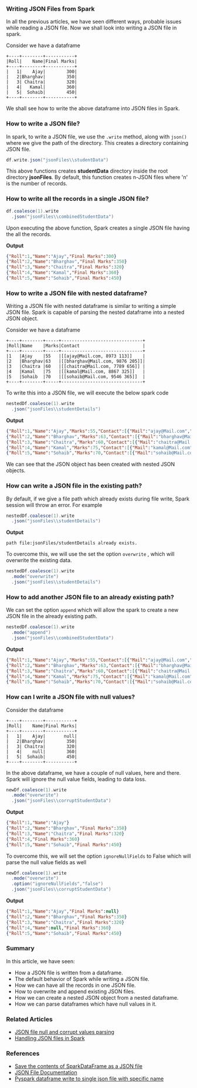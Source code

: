 ### Writing JSON Files from Spark

In all the previous articles, we have seen different ways, probable issues while reading a JSON file. 
Now we shall look into writing a JSON file in spark.

Consider we have a dataframe
```text
+----+--------+-----------+
|Roll|    Name|Final Marks|
+----+--------+-----------+
|   1|    Ajay|        300|
|   2|Bharghav|        350|
|   3| Chaitra|        320|
|   4|   Kamal|        360|
|   5|  Sohaib|        450|
+----+--------+-----------+
```
We shall see how to write the above dataframe into JSON files in Spark.

### How to write a JSON file?
In spark, to write a JSON file, we use the `.write` method, along with `json()` where we give the path of the directory. This creates a directory containing JSON file.
```scala
df.write.json("jsonFiles\\studentData")
```
This above functions creates **studentData** directory inside the root directory **jsonFiles**. By default, this function creates n-JSON files where 'n' is the number of records.

### How to write all the records in a single JSON file?
```scala
df.coalesce(1).write
  .json("jsonFiles\\combinedStudentData")
```
Upon executing the above function, Spark creates a single JSON file having the all the records.

**Output**
```json
{"Roll":1,"Name":"Ajay","Final Marks":300}
{"Roll":2,"Name":"Bharghav","Final Marks":350}
{"Roll":3,"Name":"Chaitra","Final Marks":320}
{"Roll":4,"Name":"Kamal","Final Marks":360}
{"Roll":5,"Name":"Sohaib","Final Marks":450}
```

### How to write a JSON file with nested dataframe?
Writing a JSON file with nested dataframe is similar to writing a simple JSON file. Spark is capable of parsing the nested dataframe into a nested JSON object.

Consider we have a dataframe 
```text
+----+--------+-----+-------------------------------+
|Roll|Name    |Marks|Contact                        |
+----+--------+-----+-------------------------------+
|1   |Ajay    |55   |[[ajay@Mail.com, 8973 113]]    |
|2   |Bharghav|63   |[[bharghav@Mail.com, 9876 205]]|
|3   |Chaitra |60   |[[chaitra@Mail.com, 7789 656]] |
|4   |Kamal   |75   |[[kamal@Mail.com, 8867 325]]   |
|5   |Sohaib  |70   |[[sohaib@Mail.com, 9546 365]]  |
+----+--------+-----+-------------------------------+
```
To write this into a JSON file, we will execute the below spark code
```scala
nestedDf.coalesce(1).write
  .json("jsonFiles\\studentDetails")
```
**Output**
```json
{"Roll":1,"Name":"Ajay","Marks":55,"Contact":[{"Mail":"ajay@Mail.com","Mobile":"8973 113"}]}
{"Roll":2,"Name":"Bharghav","Marks":63,"Contact":[{"Mail":"bharghav@Mail.com","Mobile":"9876 205"}]}
{"Roll":3,"Name":"Chaitra","Marks":60,"Contact":[{"Mail":"chaitra@Mail.com","Mobile":"7789 656"}]}
{"Roll":4,"Name":"Kamal","Marks":75,"Contact":[{"Mail":"kamal@Mail.com","Mobile":"8867 325"}]}
{"Roll":5,"Name":"Sohaib","Marks":70,"Contact":[{"Mail":"sohaib@Mail.com","Mobile":"9546 365"}]}
```
We can see that the JSON object has been created with nested JSON objects.

### How can write a JSON file in the existing path?
By default, if we give a file path which already exists during file write, Spark session will throw an error. For example
```scala
nestedDf.coalesce(1).write
  .json("jsonFiles\\studentDetails")
```
**Output**
```text
path file:jsonFiles/studentDetails already exists.
```
To overcome this, we will use the set the option `overwrite` , which will overwrite the existing data.
```scala
nestedDf.coalesce(1).write
  .mode("overwrite")
  .json("jsonFiles\\studentDetails")
```

### How to add another JSON file to an already existing path?
We can set the option `append` which will allow the spark to create a new JSON file in the already existing path.
```scala
nestedDf.coalesce(1).write
  .mode("append") 
  .json("jsonFiles\\combinedStudentData")
```
**Output**
```json
{"Roll":1,"Name":"Ajay","Marks":55,"Contact":[{"Mail":"ajay@Mail.com","Mobile":"8973 113"}]}
{"Roll":2,"Name":"Bharghav","Marks":63,"Contact":[{"Mail":"bharghav@Mail.com","Mobile":"9876 205"}]}
{"Roll":3,"Name":"Chaitra","Marks":60,"Contact":[{"Mail":"chaitra@Mail.com","Mobile":"7789 656"}]}
{"Roll":4,"Name":"Kamal","Marks":75,"Contact":[{"Mail":"kamal@Mail.com","Mobile":"8867 325"}]}
{"Roll":5,"Name":"Sohaib","Marks":70,"Contact":[{"Mail":"sohaib@Mail.com","Mobile":"9546 365"}]}
```

### How can I write a JSON file with null values?
Consider the dataframe 
```text
+----+--------+-----------+
|Roll|    Name|Final Marks|
+----+--------+-----------+
|   1|    Ajay|       null|
|   2|Bharghav|        350|
|   3| Chaitra|        320|
|   4|    null|        360|
|   5|  Sohaib|        450|
+----+--------+-----------+
```
In the above dataframe, we have a couple of null values, here and there. Spark will ignore the null value fields, leading to data loss.
```scala
newDf.coalesce(1).write
  .mode("overwrite")
  .json("jsonFiles\\corruptStudentData")
```
**Output**
```json
{"Roll":1,"Name":"Ajay"}
{"Roll":2,"Name":"Bharghav","Final Marks":350}
{"Roll":3,"Name":"Chaitra","Final Marks":320}
{"Roll":4,"Final Marks":360}
{"Roll":5,"Name":"Sohaib","Final Marks":450}
```

To overcome this, we will set the option `ignoreNullFields` to False which will parse the null value fields as well
```scala
newDf.coalesce(1).write
  .mode("overwrite")
  .option("ignoreNullFields","false")
  .json("jsonFiles\\corruptStudentData")
```
**Output**
```json
{"Roll":1,"Name":"Ajay","Final Marks":null}
{"Roll":2,"Name":"Bharghav","Final Marks":350}
{"Roll":3,"Name":"Chaitra","Final Marks":320}
{"Roll":4,"Name":null,"Final Marks":360}
{"Roll":5,"Name":"Sohaib","Final Marks":450}
```

### Summary
In this article, we have seen:
- How a JSON file is written from a dataframe.
- The default behavior of Spark while writing a JSON file.
- How we can have all the records in one JSON file.
- How to overwrite and append existing JSON files.
- How we can create a nested JSON object from a nested dataframe.
- How we can parse dataframes which have null values in it.

### Related Articles
- [JSON file null and corrupt values parsing](@/docs/spark/json-file-null-and-corrupt-value-parsing.md)
- [Handling JSON files in Spark](@/docs/spark/handling-json-files-in-spark.md)

### References
- [Save the contents of SparkDataFrame as a JSON file](https://spark.apache.org/docs/3.5.4/api/R/reference/write.json.html) 
- [JSON File Documentation](https://spark.apache.org/docs/3.5.4/sql-data-sources-json.html)
- [Pyspark dataframe write to single json file with specific name](https://stackoverflow.com/questions/43269244/pyspark-dataframe-write-to-single-json-file-with-specific-name)